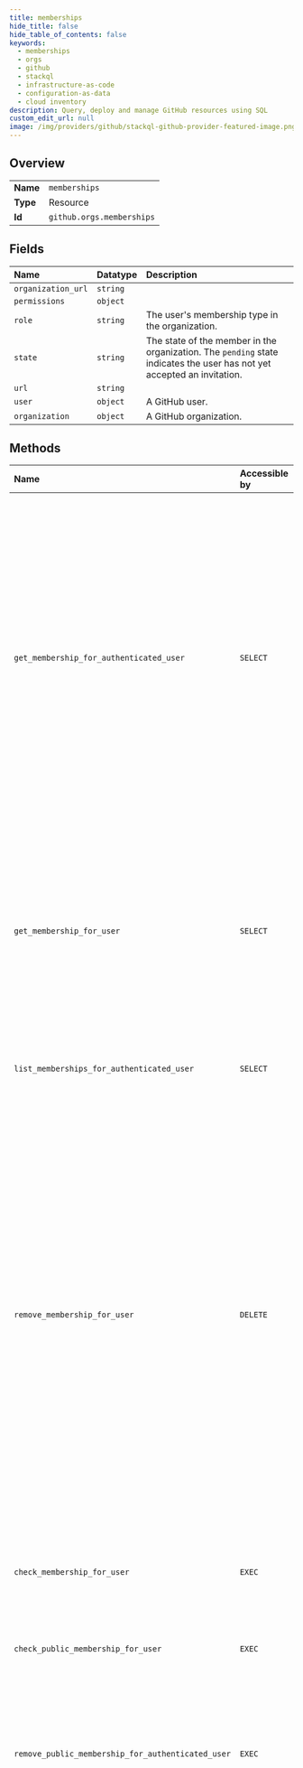 ```yaml
---
title: memberships
hide_title: false
hide_table_of_contents: false
keywords:
  - memberships
  - orgs
  - github    
  - stackql
  - infrastructure-as-code
  - configuration-as-data
  - cloud inventory
description: Query, deploy and manage GitHub resources using SQL
custom_edit_url: null
image: /img/providers/github/stackql-github-provider-featured-image.png
---
```

  
    

## Overview
<table><tbody>
<tr><td><b>Name</b></td><td><code>memberships</code></td></tr>
<tr><td><b>Type</b></td><td>Resource</td></tr>
<tr><td><b>Id</b></td><td><code>github.orgs.memberships</code></td></tr>
</tbody></table>

## Fields
| Name | Datatype | Description |
|:-----|:---------|:------------|
| `organization_url` | `string` |  |
| `permissions` | `object` |  |
| `role` | `string` | The user's membership type in the organization. |
| `state` | `string` | The state of the member in the organization. The `pending` state indicates the user has not yet accepted an invitation. |
| `url` | `string` |  |
| `user` | `object` | A GitHub user. |
| `organization` | `object` | A GitHub organization. |
## Methods
| Name | Accessible by | Required Params | Description |
|:-----|:--------------|:----------------|:------------|
| `get_membership_for_authenticated_user` | `SELECT` | `org` | If the authenticated user is an active or pending member of the organization, this endpoint will return the user's membership. If the authenticated user is not affiliated with the organization, a `404` is returned. This endpoint will return a `403` if the request is made by a GitHub App that is blocked by the organization. |
| `get_membership_for_user` | `SELECT` | `org, username` | In order to get a user's membership with an organization, the authenticated user must be an organization member. The `state` parameter in the response can be used to identify the user's membership status. |
| `list_memberships_for_authenticated_user` | `SELECT` |  | Lists all of the authenticated user's organization memberships. |
| `remove_membership_for_user` | `DELETE` | `org, username` | In order to remove a user's membership with an organization, the authenticated user must be an organization owner.<br /><br />If the specified user is an active member of the organization, this will remove them from the organization. If the specified user has been invited to the organization, this will cancel their invitation. The specified user will receive an email notification in both cases. |
| `check_membership_for_user` | `EXEC` | `org, username` | Check if a user is, publicly or privately, a member of the organization. |
| `check_public_membership_for_user` | `EXEC` | `org, username` | Check if the provided user is a public member of the organization. |
| `remove_public_membership_for_authenticated_user` | `EXEC` | `org, username` | Removes the public membership for the authenticated user from the specified organization, unless public visibility is enforced by default. |
| `set_membership_for_user` | `EXEC` | `org, username` | Only authenticated organization owners can add a member to the organization or update the member's role.<br /><br />*   If the authenticated user is _adding_ a member to the organization, the invited user will receive an email inviting them to the organization. The user's [membership status](https://docs.github.com/rest/orgs/members#get-organization-membership-for-a-user) will be `pending` until they accept the invitation.<br />    <br />*   Authenticated users can _update_ a user's membership by passing the `role` parameter. If the authenticated user changes a member's role to `admin`, the affected user will receive an email notifying them that they've been made an organization owner. If the authenticated user changes an owner's role to `member`, no email will be sent.<br /><br />**Rate limits**<br /><br />To prevent abuse, the authenticated user is limited to 50 organization invitations per 24 hour period. If the organization is more than one month old or on a paid plan, the limit is 500 invitations per 24 hour period. |
| `set_public_membership_for_authenticated_user` | `EXEC` | `org, username` | The user can publicize their own membership. (A user cannot publicize the membership for another user.)<br /><br />Note that you'll need to set `Content-Length` to zero when calling out to this endpoint. For more information, see "[HTTP verbs](https://docs.github.com/rest/overview/resources-in-the-rest-api#http-verbs)." |
| `update_membership_for_authenticated_user` | `EXEC` | `org, data__state` | Converts the authenticated user to an active member of the organization, if that user has a pending invitation from the organization. |
